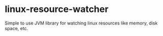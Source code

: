 # linux-resource-watcher

Simple to use JVM library for watching linux resources like memory, disk space, etc.
